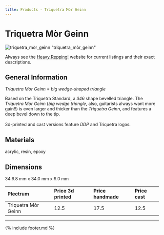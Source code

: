 ```yaml
---
title: Products - Triquetra Mòr Geinn
---
```


# Triquetra Mòr Geinn

![triquetra_mòr_geinn](../assets/img/triquetra_mòr_geinn.jpg) "triquetra_mòr_geinn"

Always see the [Heavy Repping!](https://www.heavyrepping.com) website for current listings and their exact descriptions.

## General Information
*Triquetra Mòr Geinn* = *big wedge-shaped triangle*

Based on the Triquetra Standard, a *346* shape bevelled triangle. The *Triquetra Mòr Geinn* (*big wedge triangle*, also, guitarists always want more gain!!) is even larger and thicker than the *Triquetra Geinn*, and features a deep bevel down to the tip.<br/><br/>3d-printed and cast versions feature *DDP* and Triquetra logos.

## Materials
acrylic, resin, epoxy

## Dimensions
34.6.8 mm x 34.0 mm x 9.0 mm

| **Plectrum**                                        | **Price 3d printed**   | **Price handmade**   | **Price cast**   |
|:----------------------------------------------------|:-----------------------|:---------------------|:-----------------|
| Triquetra Mòr Geinn                                          | 12.5               | 17.5             | 12.5         |

---

{% include footer.md %}